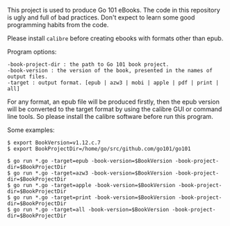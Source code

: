 This project is used to produce Go 101 eBooks.
The code in this repository is ugly and full of bad practices.
Don't expect to learn some good programming habits from the code.

Please install `calibre` before creating ebooks with formats other than epub.

Program options:
```
-book-project-dir : the path to Go 101 book project.
-book-version : the version of the book, presented in the names of output files.
-target : output format. [epub | azw3 | mobi | apple | pdf | print | all]
```

For any format, an epub file will be produced firstly,
then the epub version will be converted to the target format
by using the calibre GUI or command line tools.
So please install the calibre software before run this program.


Some examples:

```
$ export BookVersion=v1.12.c.7
$ export BookProjectDir=/home/go/src/github.com/go101/go101

$ go run *.go -target=epub -book-version=$BookVersion -book-project-dir=$BookProjectDir
$ go run *.go -target=azw3 -book-version=$BookVersion -book-project-dir=$BookProjectDir
$ go run *.go -target=apple -book-version=$BookVersion -book-project-dir=$BookProjectDir
$ go run *.go -target=print -book-version=$BookVersion -book-project-dir=$BookProjectDir
$ go run *.go -target=all -book-version=$BookVersion -book-project-dir=$BookProjectDir
```
